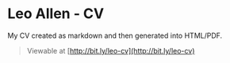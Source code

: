 Leo Allen - CV
=======================

My CV created as markdown and then generated into HTML/PDF.

> Viewable at [http://bit.ly/leo-cv](http://bit.ly/leo-cv)
